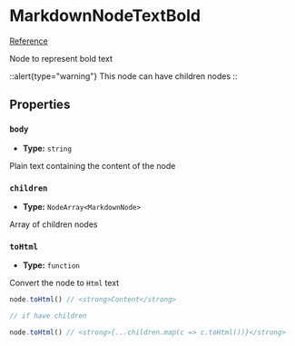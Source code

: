 # MarkdownNodeTextBold

[Reference](https://github.com/sidekick-coder/language-kit/blob/main/packages/markdown/src/MarkdownNodeTextBold.ts)

Node to represent bold text

::alert{type="warning"}
This node can have children nodes
::

## Properties

### `body`
- **Type:** `string`

Plain text containing the content of the node

### `children`
- **Type:** `NodeArray<MarkdownNode>`

Array of children nodes

### `toHtml`
- **Type:** `function`

Convert the node to `Html` text

```ts
node.toHtml() // <strong>Content</strong>

// if have children

node.toHtml() // <strong>{...children.map(c => c.toHtml())}</strong>
```